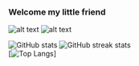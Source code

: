 ### Welcome my little friend

![alt text](https://i.imgur.com/LpDqdV3.gif)
![alt text](https://i.imgur.com/Jh0GVuW.gif)

![GitHub stats](https://github-readme-stats.vercel.app/api?username=rootDeibis&show_icons=true)  ![GitHub streak stats](https://github-readme-streak-stats.herokuapp.com/?user=rootDeibis)  
[![Top Langs](https://github-readme-stats.vercel.app/api/top-langs/?username=rootDeibis)]
